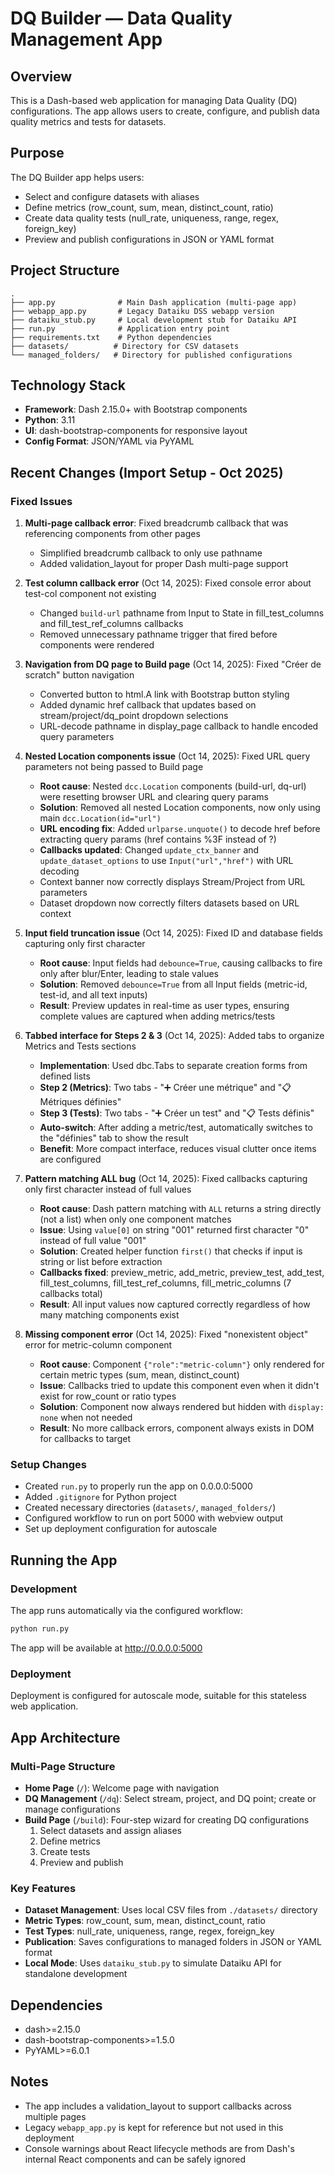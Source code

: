 # DQ Builder — Data Quality Management App

## Overview
This is a Dash-based web application for managing Data Quality (DQ) configurations. The app allows users to create, configure, and publish data quality metrics and tests for datasets.

## Purpose
The DQ Builder app helps users:
- Select and configure datasets with aliases
- Define metrics (row_count, sum, mean, distinct_count, ratio)
- Create data quality tests (null_rate, uniqueness, range, regex, foreign_key)
- Preview and publish configurations in JSON or YAML format

## Project Structure
```
.
├── app.py              # Main Dash application (multi-page app)
├── webapp_app.py       # Legacy Dataiku DSS webapp version
├── dataiku_stub.py     # Local development stub for Dataiku API
├── run.py              # Application entry point
├── requirements.txt    # Python dependencies
├── datasets/          # Directory for CSV datasets
└── managed_folders/   # Directory for published configurations
```

## Technology Stack
- **Framework**: Dash 2.15.0+ with Bootstrap components
- **Python**: 3.11
- **UI**: dash-bootstrap-components for responsive layout
- **Config Format**: JSON/YAML via PyYAML

## Recent Changes (Import Setup - Oct 2025)

### Fixed Issues
1. **Multi-page callback error**: Fixed breadcrumb callback that was referencing components from other pages
   - Simplified breadcrumb callback to only use pathname
   - Added validation_layout for proper Dash multi-page support

2. **Test column callback error** (Oct 14, 2025): Fixed console error about test-col component not existing
   - Changed `build-url` pathname from Input to State in fill_test_columns and fill_test_ref_columns callbacks
   - Removed unnecessary pathname trigger that fired before components were rendered

3. **Navigation from DQ page to Build page** (Oct 14, 2025): Fixed "Créer de scratch" button navigation
   - Converted button to html.A link with Bootstrap button styling
   - Added dynamic href callback that updates based on stream/project/dq_point dropdown selections
   - URL-decode pathname in display_page callback to handle encoded query parameters

4. **Nested Location components issue** (Oct 14, 2025): Fixed URL query parameters not being passed to Build page
   - **Root cause**: Nested `dcc.Location` components (build-url, dq-url) were resetting browser URL and clearing query params
   - **Solution**: Removed all nested Location components, now only using main `dcc.Location(id="url")`
   - **URL encoding fix**: Added `urlparse.unquote()` to decode href before extracting query params (href contains %3F instead of ?)
   - **Callbacks updated**: Changed `update_ctx_banner` and `update_dataset_options` to use `Input("url","href")` with URL decoding
   - Context banner now correctly displays Stream/Project from URL parameters
   - Dataset dropdown now correctly filters datasets based on URL context

5. **Input field truncation issue** (Oct 14, 2025): Fixed ID and database fields capturing only first character
   - **Root cause**: Input fields had `debounce=True`, causing callbacks to fire only after blur/Enter, leading to stale values
   - **Solution**: Removed `debounce=True` from all Input fields (metric-id, test-id, and all text inputs)
   - **Result**: Preview updates in real-time as user types, ensuring complete values are captured when adding metrics/tests

6. **Tabbed interface for Steps 2 & 3** (Oct 14, 2025): Added tabs to organize Metrics and Tests sections
   - **Implementation**: Used dbc.Tabs to separate creation forms from defined lists
   - **Step 2 (Metrics)**: Two tabs - "➕ Créer une métrique" and "📋 Métriques définies"
   - **Step 3 (Tests)**: Two tabs - "➕ Créer un test" and "📋 Tests définis"
   - **Auto-switch**: After adding a metric/test, automatically switches to the "définies" tab to show the result
   - **Benefit**: More compact interface, reduces visual clutter once items are configured

7. **Pattern matching ALL bug** (Oct 14, 2025): Fixed callbacks capturing only first character instead of full values
   - **Root cause**: Dash pattern matching with `ALL` returns a string directly (not a list) when only one component matches
   - **Issue**: Using `value[0]` on string "001" returned first character "0" instead of full value "001"
   - **Solution**: Created helper function `first()` that checks if input is string or list before extraction
   - **Callbacks fixed**: preview_metric, add_metric, preview_test, add_test, fill_test_columns, fill_test_ref_columns, fill_metric_columns (7 callbacks total)
   - **Result**: All input values now captured correctly regardless of how many matching components exist

8. **Missing component error** (Oct 14, 2025): Fixed "nonexistent object" error for metric-column component
   - **Root cause**: Component `{"role":"metric-column"}` only rendered for certain metric types (sum, mean, distinct_count)
   - **Issue**: Callbacks tried to update this component even when it didn't exist for row_count or ratio types
   - **Solution**: Component now always rendered but hidden with `display: none` when not needed
   - **Result**: No more callback errors, component always exists in DOM for callbacks to target

### Setup Changes
- Created `run.py` to properly run the app on 0.0.0.0:5000
- Added `.gitignore` for Python project
- Created necessary directories (`datasets/`, `managed_folders/`)
- Configured workflow to run on port 5000 with webview output
- Set up deployment configuration for autoscale

## Running the App

### Development
The app runs automatically via the configured workflow:
```bash
python run.py
```

The app will be available at http://0.0.0.0:5000

### Deployment
Deployment is configured for autoscale mode, suitable for this stateless web application.

## App Architecture

### Multi-Page Structure
- **Home Page** (`/`): Welcome page with navigation
- **DQ Management** (`/dq`): Select stream, project, and DQ point; create or manage configurations
- **Build Page** (`/build`): Four-step wizard for creating DQ configurations
  1. Select datasets and assign aliases
  2. Define metrics
  3. Create tests
  4. Preview and publish

### Key Features
- **Dataset Management**: Uses local CSV files from `./datasets/` directory
- **Metric Types**: row_count, sum, mean, distinct_count, ratio
- **Test Types**: null_rate, uniqueness, range, regex, foreign_key
- **Publication**: Saves configurations to managed folders in JSON or YAML format
- **Local Mode**: Uses `dataiku_stub.py` to simulate Dataiku API for standalone development

## Dependencies
- dash>=2.15.0
- dash-bootstrap-components>=1.5.0
- PyYAML>=6.0.1

## Notes
- The app includes a validation_layout to support callbacks across multiple pages
- Legacy `webapp_app.py` is kept for reference but not used in this deployment
- Console warnings about React lifecycle methods are from Dash's internal React components and can be safely ignored
